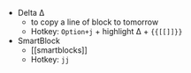 - Delta  ∆
    - to copy a line of block to tomorrow 
    - Hotkey: `Option+j` + highlight ∆ + `{{[[]]}}`
- SmartBlock
    - [[smartblocks]]
    - Hotkey: `jj`
